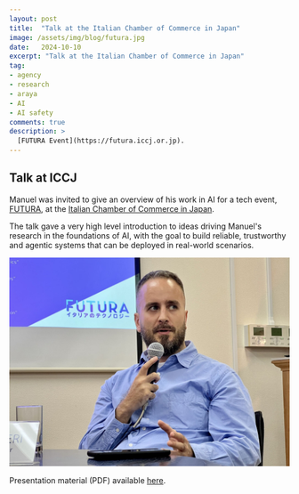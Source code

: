 ```yaml
---
layout: post
title:  "Talk at the Italian Chamber of Commerce in Japan"
image: /assets/img/blog/futura.jpg
date:   2024-10-10
excerpt: "Talk at the Italian Chamber of Commerce in Japan"
tag:
- agency
- research
- araya
- AI
- AI safety
comments: true
description: >
  [FUTURA Event](https://futura.iccj.or.jp).
---
```



## Talk at ICCJ
Manuel was invited to give an overview of his work in AI for a tech event, [FUTURA](https://futura.iccj.or.jp), at the [Italian Chamber of Commerce in Japan](https://iccj.or.jp).

The talk gave a very high level introduction to ideas driving Manuel's research in the foundations of AI, with the goal to build reliable, trustworthy and agentic systems that can be deployed in real-world scenarios.

![Shot from the event, credits to ICCJ.](/assets/img/blog/futurame.jpeg)

Presentation material (PDF) available [here](/assets/pdf/presentations/ICCJ2024.pdf).